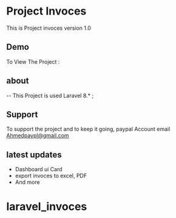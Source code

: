 
# Project Invoces 

This is Project invoces version 1.0


## Demo

To View The Project : 


## about

-- This Project is used Laravel 8.* ;


## Support

To support the project and to keep it going, paypal Account email Ahmedpaypl@gmail.com 


## latest updates

- Dashboard ui Card
- export invoces to excel, PDF
- And more 
# laravel_invoces
